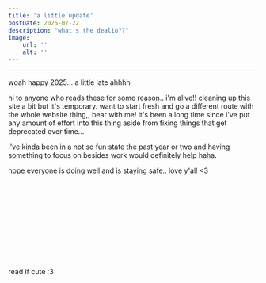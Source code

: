 ```yaml
---
title: 'a little update'
postDate: 2025-07-22
description: "what's the dealio??"
image:
    url: '' 
    alt: ''
---
```

____________________________________________________________________________________________
woah happy 2025... a little late ahhhh

hi to anyone who reads these for some reason.. i'm alive!! cleaning up this site a bit but it's temporary.
want to start fresh and go a different route with the whole website thing,, bear with me! it's been a long time since i've put any amount of effort into this thing aside from fixing things that get deprecated over time...

i've kinda been in a not so fun state the past year or two and having something to focus on besides work would definitely
help haha.

hope everyone is doing well and is staying safe.. love y'all <3
<br />
<br />
<br />
<br />
<br />
<br />
<br />
<br />
<br />
<br />
<br />
<br />
read if cute :3